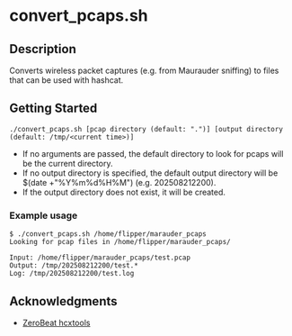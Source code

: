 # convert_pcaps.sh

## Description
Converts wireless packet captures (e.g. from Maurauder sniffing) to files that can be used with hashcat.

## Getting Started
```
./convert_pcaps.sh [pcap directory (default: ".")] [output directory (default: /tmp/<current time>)]
```
* If no arguments are passed, the default directory to look for pcaps will be the current directory.
* If no output directory is specified, the default output directory will be $(date +"%Y%m%d%H%M") (e.g. 202508212200).
* If the output directory does not exist, it will be created.

### Example usage
```
$ ./convert_pcaps.sh /home/flipper/marauder_pcaps
Looking for pcap files in /home/flipper/marauder_pcaps/

Input: /home/flipper/marauder_pcaps/test.pcap
Output: /tmp/202508212200/test.*
Log: /tmp/202508212200/test.log
```

## Acknowledgments
* [ZeroBeat hcxtools](https://github.com/ZerBea/hcxtools)
